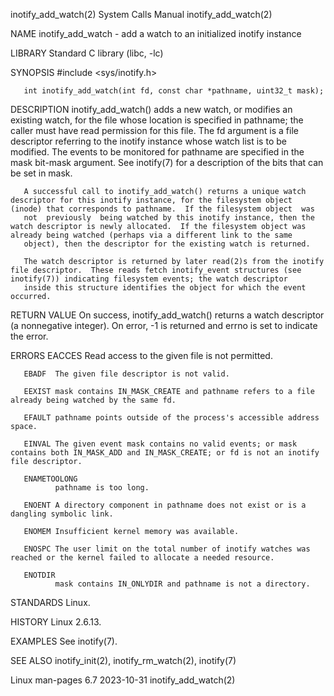 inotify_add_watch(2)                                                                        System Calls Manual                                                                        inotify_add_watch(2)

NAME
       inotify_add_watch - add a watch to an initialized inotify instance

LIBRARY
       Standard C library (libc, -lc)

SYNOPSIS
       #include <sys/inotify.h>

       int inotify_add_watch(int fd, const char *pathname, uint32_t mask);

DESCRIPTION
       inotify_add_watch() adds a new watch, or modifies an existing watch, for the file whose location is specified in pathname; the caller must have read permission for this file.  The fd argument is a
       file  descriptor  referring  to the inotify instance whose watch list is to be modified.  The events to be monitored for pathname are specified in the mask bit-mask argument.  See inotify(7) for a
       description of the bits that can be set in mask.

       A successful call to inotify_add_watch() returns a unique watch descriptor for this inotify instance, for the filesystem object (inode) that corresponds to pathname.  If the filesystem object  was
       not  previously  being watched by this inotify instance, then the watch descriptor is newly allocated.  If the filesystem object was already being watched (perhaps via a different link to the same
       object), then the descriptor for the existing watch is returned.

       The watch descriptor is returned by later read(2)s from the inotify file descriptor.  These reads fetch inotify_event structures (see inotify(7)) indicating filesystem events; the watch descriptor
       inside this structure identifies the object for which the event occurred.

RETURN VALUE
       On success, inotify_add_watch() returns a watch descriptor (a nonnegative integer).  On error, -1 is returned and errno is set to indicate the error.

ERRORS
       EACCES Read access to the given file is not permitted.

       EBADF  The given file descriptor is not valid.

       EEXIST mask contains IN_MASK_CREATE and pathname refers to a file already being watched by the same fd.

       EFAULT pathname points outside of the process's accessible address space.

       EINVAL The given event mask contains no valid events; or mask contains both IN_MASK_ADD and IN_MASK_CREATE; or fd is not an inotify file descriptor.

       ENAMETOOLONG
              pathname is too long.

       ENOENT A directory component in pathname does not exist or is a dangling symbolic link.

       ENOMEM Insufficient kernel memory was available.

       ENOSPC The user limit on the total number of inotify watches was reached or the kernel failed to allocate a needed resource.

       ENOTDIR
              mask contains IN_ONLYDIR and pathname is not a directory.

STANDARDS
       Linux.

HISTORY
       Linux 2.6.13.

EXAMPLES
       See inotify(7).

SEE ALSO
       inotify_init(2), inotify_rm_watch(2), inotify(7)

Linux man-pages 6.7                                                                              2023-10-31                                                                            inotify_add_watch(2)
